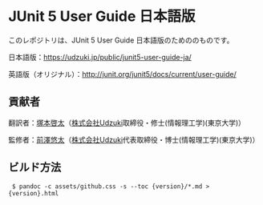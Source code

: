# JUnit 5 User Guide 日本語版
このレポジトリは、JUnit 5 User Guide 日本語版のためののものです。

日本語版：https://udzuki.jp/public/junit5-user-guide-ja/

英語版（オリジナル）：http://junit.org/junit5/docs/current/user-guide/

## 貢献者
翻訳者：[塚本啓太](https://github.com/tsukakei)（[株式会社Udzuki](https://udzuki.jp/)取締役・修士(情報理工学)(東京大学)）

監修者：[前澤悠太](https://github.com/mzw)（[株式会社Udzuki](https://udzuki.jp/)代表取締役・博士(情報理工学)(東京大学)）

## ビルド方法
```
 $ pandoc -c assets/github.css -s --toc {version}/*.md > {version}.html
```
